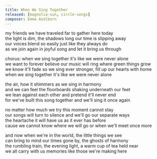 ```yaml
---
title: When We Sing Together
released: [magnolia-sun, circle-songs]
composer: Emma Azelborn
---
```


my friends we have traveled far to gather here today  
the light is dim, the shadows long our time is slipping away  
our voices blend so easily just like they always do  
as we join again in joyful song and let it bring us through  

_chorus:_
when we sing together it's like we were never alone  
we want to forever believe our music will ring where green things grow  
we know it'll fade so we sing ever stronger, fill up our hearts with home  
when we sing together it's like we were never alone  

the air, how it shimmers as we sing in harmony  
and we can feel the floorboards shaking underneath our feet  
we lean against each other and pretend it'll never end  
for we've built this song together and we'll sing it once again  

no matter how much we try this moment cannot stay  
our songs will turn to silence and we'll go our separate ways  
the heartache it will have us as it ever has before  
cause we cannot know where we will go or when we'll meet once more  

and now when we're in the world, the little things we see  
can bring to mind our times gone by, the ghosts of harmony  
the rumbling train, the evening light, a warm cup of tea held near  
we all carry with us memories like those we're making here  